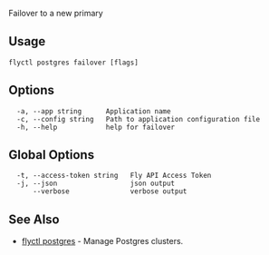 Failover to a new primary


## Usage
~~~
flyctl postgres failover [flags]
~~~

## Options

~~~
  -a, --app string      Application name
  -c, --config string   Path to application configuration file
  -h, --help            help for failover
~~~

## Global Options

~~~
  -t, --access-token string   Fly API Access Token
  -j, --json                  json output
      --verbose               verbose output
~~~

## See Also

* [flyctl postgres](/docs/flyctl/postgres/)	 - Manage Postgres clusters.

